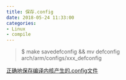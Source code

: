 ```yaml
---
title: 保存.config
date: 2018-05-24 11:33:00
categories: 
- Linux
- compile
---
```


> $ make savedefconfig && mv defconfig arch/arm/configs/xxx_defconfig

[正确地保存编译内核产生的.config文件](https://blog.csdn.net/kangear/article/details/39553337)
